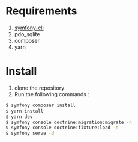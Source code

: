 Requirements
============

1. [symfony-cli](https://symfony.com/download)
2. pdo_sqlite
3. composer
4. yarn

Install
=======

1. clone the repository
2. Run the following commands :

```bash
$ symfony composer install
$ yarn install
$ yarn dev
$ symfony console doctrine:migration:migrate -n
$ symfony console doctrine:fixture:load -n
$ symfony serve -d 
```
